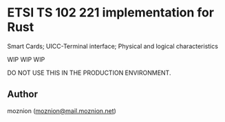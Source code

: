 # ETSI TS 102 221 implementation for Rust

Smart Cards; UICC-Terminal interface; Physical and logical characteristics

WIP WIP WIP

DO NOT USE THIS IN THE PRODUCTION ENVIRONMENT.

## Author

moznion (<moznion@mail.moznion.net>)

